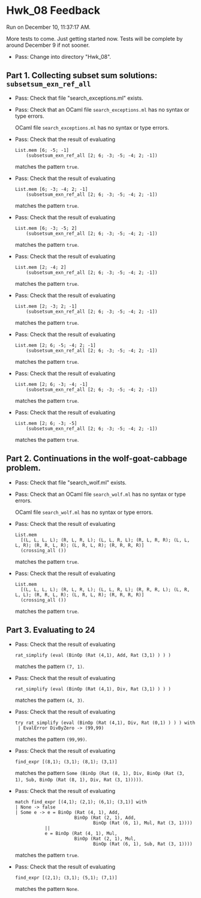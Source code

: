 # Hwk_08 Feedback

Run on December 10, 11:37:17 AM.

More tests to come.  Just getting started now.  Tests will be complete by around December 9 if not sooner.

+ Pass: Change into directory "Hwk_08".

## Part 1. Collecting subset sum solutions: `subsetsum_exn_ref_all`

+ Pass: Check that file "search_exceptions.ml" exists.

+ Pass: Check that an OCaml file `search_exceptions.ml` has no syntax  or type errors.

    OCaml file `search_exceptions.ml` has no syntax or type errors.



+ Pass: 
Check that the result of evaluating
   ```
   List.mem [6; -5; -1]
       (subsetsum_exn_ref_all [2; 6; -3; -5; -4; 2; -1])
   ```
   matches the pattern `true`.

   




+ Pass: 
Check that the result of evaluating
   ```
   List.mem [6; -3; -4; 2; -1]
       (subsetsum_exn_ref_all [2; 6; -3; -5; -4; 2; -1])
   ```
   matches the pattern `true`.

   




+ Pass: 
Check that the result of evaluating
   ```
   List.mem [6; -3; -5; 2]
       (subsetsum_exn_ref_all [2; 6; -3; -5; -4; 2; -1])
   ```
   matches the pattern `true`.

   




+ Pass: 
Check that the result of evaluating
   ```
   List.mem [2; -4; 2]
       (subsetsum_exn_ref_all [2; 6; -3; -5; -4; 2; -1])
   ```
   matches the pattern `true`.

   




+ Pass: 
Check that the result of evaluating
   ```
   List.mem [2; -3; 2; -1]
       (subsetsum_exn_ref_all [2; 6; -3; -5; -4; 2; -1])
   ```
   matches the pattern `true`.

   




+ Pass: 
Check that the result of evaluating
   ```
   List.mem [2; 6; -5; -4; 2; -1]
       (subsetsum_exn_ref_all [2; 6; -3; -5; -4; 2; -1])
   ```
   matches the pattern `true`.

   




+ Pass: 
Check that the result of evaluating
   ```
   List.mem [2; 6; -3; -4; -1]
       (subsetsum_exn_ref_all [2; 6; -3; -5; -4; 2; -1])
   ```
   matches the pattern `true`.

   




+ Pass: 
Check that the result of evaluating
   ```
   List.mem [2; 6; -3; -5]
       (subsetsum_exn_ref_all [2; 6; -3; -5; -4; 2; -1])
   ```
   matches the pattern `true`.

   




## Part 2. Continuations in the wolf-goat-cabbage problem.

+ Pass: Check that file "search_wolf.ml" exists.

+ Pass: Check that an OCaml file `search_wolf.ml` has no syntax  or type errors.

    OCaml file `search_wolf.ml` has no syntax or type errors.



+ Pass: 
Check that the result of evaluating
   ```
   List.mem 
     [(L, L, L, L); (R, L, R, L); (L, L, R, L); (R, L, R, R); (L, L, L, R); (R, R, L, R); (L, R, L, R); (R, R, R, R)]
     (crossing_all ())
   ```
   matches the pattern `true`.

   




+ Pass: 
Check that the result of evaluating
   ```
   List.mem 
     [(L, L, L, L); (R, L, R, L); (L, L, R, L); (R, R, R, L); (L, R, L, L); (R, R, L, R); (L, R, L, R); (R, R, R, R)]
     (crossing_all ())
   ```
   matches the pattern `true`.

   




## Part 3. Evaluating to 24

+ Pass: 
Check that the result of evaluating
   ```
   rat_simplify (eval (BinOp (Rat (4,1), Add, Rat (3,1) ) ) )
   ```
   matches the pattern `(7, 1)`.

   




+ Pass: 
Check that the result of evaluating
   ```
   rat_simplify (eval (BinOp (Rat (4,1), Div, Rat (3,1) ) ) )
   ```
   matches the pattern `(4, 3)`.

   




+ Pass: 
Check that the result of evaluating
   ```
   try rat_simplify (eval (BinOp (Rat (4,1), Div, Rat (0,1) ) ) ) with
    | EvalError DivByZero -> (99,99)
   ```
   matches the pattern `(99,99)`.

   




+ Pass: 
Check that the result of evaluating
   ```
   find_expr [(8,1); (3,1); (8,1); (3,1)]
   ```
   matches the pattern `Some (BinOp (Rat (8, 1), Div, BinOp (Rat (3, 1), Sub, BinOp (Rat (8, 1), Div, Rat (3, 1)))))`.

   




+ Pass: 
Check that the result of evaluating
   ```
   match find_expr [(4,1); (2,1); (6,1); (3,1)] with
  | None -> false
  | Some e -> e = BinOp (Rat (4, 1), Add,
                         BinOp (Rat (2, 1), Add, 
                                BinOp (Rat (6, 1), Mul, Rat (3, 1))))
              ||
              e = BinOp (Rat (4, 1), Mul, 
                         BinOp (Rat (2, 1), Mul,
                                BinOp (Rat (6, 1), Sub, Rat (3, 1))))

   ```
   matches the pattern `true`.

   




+ Pass: 
Check that the result of evaluating
   ```
   find_expr [(2,1); (3,1); (5,1); (7,1)]
   ```
   matches the pattern `None`.

   




